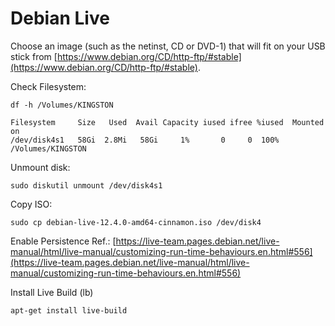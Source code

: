 # Debian Live

Choose an image (such as the netinst, CD or DVD-1) that will fit on your USB stick from [https://www.debian.org/CD/http-ftp/#stable](https://www.debian.org/CD/http-ftp/#stable).

Check Filesystem:
```
df -h /Volumes/KINGSTON

Filesystem     Size   Used  Avail Capacity iused ifree %iused  Mounted on
/dev/disk4s1   58Gi  2.8Mi   58Gi     1%       0     0  100%   /Volumes/KINGSTON
```

Unmount disk:
```
sudo diskutil unmount /dev/disk4s1
```

Copy ISO:
```
sudo cp debian-live-12.4.0-amd64-cinnamon.iso /dev/disk4
```

Enable Persistence
Ref.: [https://live-team.pages.debian.net/live-manual/html/live-manual/customizing-run-time-behaviours.en.html#556](https://live-team.pages.debian.net/live-manual/html/live-manual/customizing-run-time-behaviours.en.html#556)


Install Live Build (lb)
```
apt-get install live-build
```

